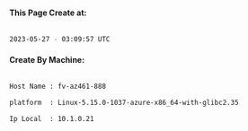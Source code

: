 
   
#### This Page Create at:

```bash

2023-05-27 - 03:09:57 UTC

```

#### Create By Machine:

```bash

Host Name : fv-az461-888

platform  : Linux-5.15.0-1037-azure-x86_64-with-glibc2.35

Ip Local  : 10.1.0.21

```

